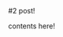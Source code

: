 <div id="mdHeader" style="display:none;"><div class="mdHeaderData">{"uuid":"a2177fb5-44e7-4e60-9844-8b35bb54da52","title":"2 post!","category":{"uuid":"aafd5f1d-bb5d-4dac-bdb9-6271dbb027d0","driveId":"0ByO96ydBQtM2RGg2MmFWS3UzaFE","title":"Second","created":1417771010,"updated":1417772016},"tags":{"07eb42d9-e4b0-4e1a-ac1d-4b3735455bdb":{"uuid":"07eb42d9-e4b0-4e1a-ac1d-4b3735455bdb","driveId":null,"title":"Tag2","created":1417771041,"updated":1417772016},"d1d4ed35-bca9-4999-8449-56a4cb0674c0":{"uuid":"d1d4ed35-bca9-4999-8449-56a4cb0674c0","driveId":null,"title":"Tag3","created":1417771986,"updated":1417772016}},"attachments":{"8f744083-5d5c-4bca-b589-e4a44e089cd2":{"uuid":"8f744083-5d5c-4bca-b589-e4a44e089cd2","driveId":"0ByO96ydBQtM2Q1A1YVVZRzNHUGc","title":"760bb2e1gw1e0pg3m3k78j.jpg","created":1417772009,"updated":1417772009}},"created":1417772016,"updated":1417772016}</div></div>#2 post!

contents here!